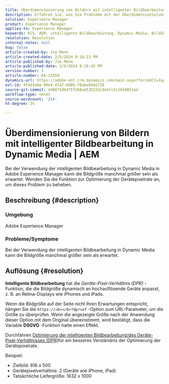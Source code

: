 ```yaml
---
title: Überdimensionierung von Bildern mit intelligenter Bildbearbeitung in Dynamic Media | AEM
description: Erfahren Sie, wie Sie Probleme mit der Überdimensionierung von Bildern beheben können, wenn die Funktion für intelligente Bildbearbeitung in Dynamic Media verwendet wird. Wenden Sie die Optimierungsfunktion für das Gerätepixelverhältnis an.
solution: Experience Manager
product: Experience Manager
applies-to: Experience Manager
keywords: KCS, AEM, intelligente Bildbearbeitung, Dynamic Media, Bildüberlagerung
resolution: Resolution
internal-notes: null
bug: false
article-created-by: Jim Menn
article-created-date: 2/5/2024 8:16:23 PM
article-published-by: Jim Menn
article-published-date: 2/5/2024 8:16:45 PM
version-number: 3
article-number: KA-23359
dynamics-url: https://adobe-ent.crm.dynamics.com/main.aspx?forceUCI=1&pagetype=entityrecord&etn=knowledgearticle&id=c685a56c-63c4-ee11-9079-6045bd006268
exl-id: 4f4d1e6e-09e9-47a7-8d85-f9abe666e728
source-git-commit: 4d8871db475f268ad53522dc9ebfc5c2850853ad
workflow-type: tm+mt
source-wordcount: '214'
ht-degree: 3%

---
```


# Überdimensionierung von Bildern mit intelligenter Bildbearbeitung in Dynamic Media | AEM


Bei der Verwendung der intelligenten Bildbearbeitung in Dynamic Media in Adobe Experience Manager kann die Bildgröße manchmal größer sein als erwartet. Wenden Sie die Funktion zur Optimierung der Gerätepixelrate an, um dieses Problem zu beheben.

## Beschreibung {#description}


### <b>Umgebung</b>

Adobe Experience Manager

### <b>Probleme/Symptome</b>

Bei der Verwendung der intelligenten Bildbearbeitung in Dynamic Media kann die Bildgröße manchmal größer sein als erwartet.


## Auflösung {#resolution}


<b>Intelligente Bildbearbeitung</b> hat die *Geräte-Pixel-Verhältnis (DPR)* -Funktion, die die Bildgröße dynamisch an hochauflösende Geräte anpasst, z. B. an Retina-Displays wie iPhones und iPads.

Wenn die Bildgröße auf der Seite nicht Ihren Erwartungen entspricht, hängen Sie die `https://<b></b>?dpr=of` -Option zum URL-Parameter, um die Größe zu überprüfen. Wenn die angezeigte Größe nach der Anwendung dieser Option mit dem Original übereinstimmt, wird bestätigt, dass die Variable <b>DSGVO</b> -Funktion hatte einen Effekt.

Durchfahren [Optimierung der intelligenten Bildbearbeitung/des Geräte-Pixel-Verhältnisses (DPR)](https://experienceleague.adobe.com/docs/experience-manager-65/assets/dynamic/imaging-faq.html#dpr)für ein besseres Verständnis der Optimierung der Gerätepixelrate.

Beispiel:

- Zielbild: 816 x 500
- Gerätepixelverhältnis: 2 (Geräte wie iPhone, iPad)
- Tatsächliche Liefergröße: 1632 x 1000

